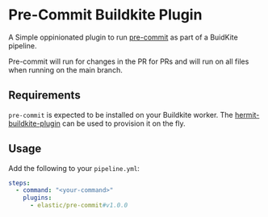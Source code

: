 # Pre-Commit Buildkite Plugin

A Simple oppinionated plugin to run [pre-commit](https://github.com/elastic/hermit-buildkite-plugin/tree/main) as part of a BuidKite pipeline.

Pre-commit will run for changes in the PR for PRs and will run on all files when running on the main branch.

## Requirements

`pre-commit` is expected to be installed on your Buildkite worker.
The [hermit-buildkite-plugin](https://github.com/elastic/hermit-buildkite-plugin/tree/main) can be used to provision it on the fly.

## Usage

Add the following to your `pipeline.yml`:

```yml
steps:
  - command: "<your-command>"
    plugins:
      - elastic/pre-commit#v1.0.0
```
